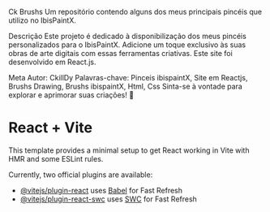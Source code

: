 Ck Brushs
Um repositório contendo alguns dos meus principais pincéis que utilizo no IbisPaintX.

Descrição
Este projeto é dedicado à disponibilização dos meus pincéis personalizados para o IbisPaintX. Adicione um toque exclusivo às suas obras de arte digitais com essas ferramentas criativas. Este site foi desenvolvido em React.js.

Meta
Autor: CkillDy
Palavras-chave: Pinceis ibispaintX, Site em Reactjs, Brushs Drawing, Brushs ibispaintX, Html, Css
Sinta-se à vontade para explorar e aprimorar suas criações! 🎨


# React + Vite

This template provides a minimal setup to get React working in Vite with HMR and some ESLint rules.

Currently, two official plugins are available:

- [@vitejs/plugin-react](https://github.com/vitejs/vite-plugin-react/blob/main/packages/plugin-react/README.md) uses [Babel](https://babeljs.io/) for Fast Refresh
- [@vitejs/plugin-react-swc](https://github.com/vitejs/vite-plugin-react-swc) uses [SWC](https://swc.rs/) for Fast Refresh
